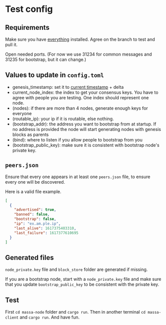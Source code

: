 # Test config

## Requirements
Make sure you have [everything](https://gitlab.com/massalabs/massa-network/-/blob/master/README.md) installed. Agree on the branch to test and pull it.

Open needed ports. (For now we use 31234 for common messages and 31235 for bootstrap, but it can change.)

## Values to update in `config.toml`
* genesis_timestamp: set it to [current timestamp](https://www.epochconverter.com/) + delta
* current_node_index: the index to get your consensus keys. You have to agree with people you are testing. One index should represent one node. 
* (nodes):  if there are more than 4 nodes, generate enough keys for everyone
* (routable_ip): your ip if it is routable, else nothing. 
* (bootstrap_addr): the address you want to bootstrap from at startup. If no address is provided the node will start generating nodes with genesis blocks as parents
* (bind): where to listen if you allow people to bootstrap from you
* (bootstrap_public_key): make sure it is consistent with bootstrap node's private key.

## `peers.json`
Ensure that every one appears in at least one `peers.json` file, to ensure every one will be discovered.

Here is a valid file example.
```json
[
  {
    "advertised": true,
    "banned": false,
    "bootstrap": false,
    "ip": "ex.am.ple.ip",
    "last_alive": 1617375403310,
    "last_failure": 1617377610695
  }
]
```

## Generated files
`node_private.key` file and `block_store` folder are generated if missing. 

If you are a bootstrap node, start with a `node_private.key` file and make sure that you update `bootstrap_public_key` to be consistent with the private key.

## Test
First `cd massa-node` folder and `cargo run`. Then in another terminal `cd massa-client` and `cargo run`. And have fun.